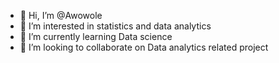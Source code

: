 - 👋 Hi, I’m @Awowole
- 👀 I’m interested in statistics and data analytics 
- 🌱 I’m currently learning Data science 
- 💞️ I’m looking to collaborate on Data analytics related project
  

<!---
Awowole/Awowole is a ✨ special ✨ repository because its `README.md` (this file) appears on your GitHub profile.
You can click the Preview link to take a look at your changes.
--->
